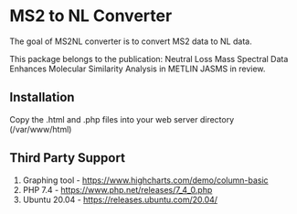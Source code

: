 # MS2 to NL Converter

The goal of MS2NL converter is to convert MS2 data to NL data. 

This package belongs to the publication:
Neutral Loss Mass Spectral Data Enhances Molecular Similarity Analysis in METLIN
JASMS in review.


## Installation

Copy the .html and .php files into your web server directory (/var/www/html)

## Third Party Support
1. Graphing tool - https://www.highcharts.com/demo/column-basic
2. PHP 7.4 - https://www.php.net/releases/7_4_0.php
3. Ubuntu 20.04 - https://releases.ubuntu.com/20.04/
